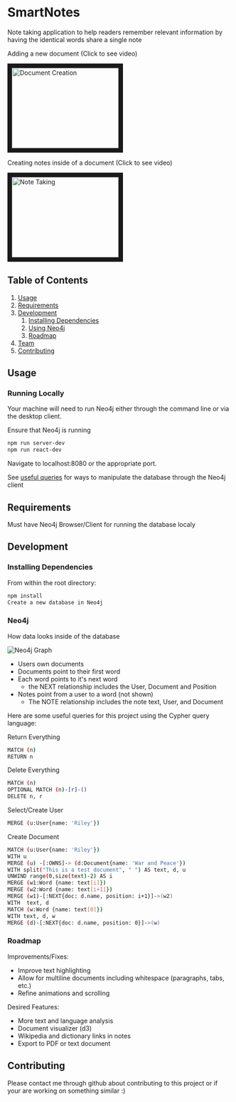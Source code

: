 # SmartNotes
Note taking application to help readers remember relevant information by having the identical words share a single note

Adding a new document (Click to see video)

<a href="http://www.youtube.com/watch?feature=player_embedded&v=https://youtu.be/GasnlmSD33c
" target="_blank"><img src="https://img.youtube.com/vi/GasnlmSD33c/0.jpg" 
alt="Document Creation" width="240" height="180" border="10" /></a>

Creating notes inside of a document (Click to see video)

<a href="http://www.youtube.com/watch?feature=player_embedded&v=https://youtu.be/sYvRPyYlR3M
" target="_blank"><img src="https://img.youtube.com/vi/sYvRPyYlR3M/0.jpg" 
alt="Note Taking" width="240" height="180" border="10" /></a>

## Table of Contents

1. [Usage](#Usage)
1. [Requirements](#requirements)
1. [Development](#development)
    1. [Installing Dependencies](#installing-dependencies)
    1. [Using Neo4j](#neo4j)
    1. [Roadmap](#roadmap)
1. [Team](#team)
1. [Contributing](#contributing)

## Usage

### Running Locally
Your machine will need to run Neo4j either through the command line or via the desktop client.

Ensure that Neo4j is running

```sh
npm run server-dev
npm run react-dev
```

Navigate to localhost:8080 or the appropriate port. 

See [useful queries](#neo4j) for ways to manipulate the database through the Neo4j client

## Requirements

Must have Neo4j Browser/Client for running the database localy

## Development

### Installing Dependencies

From within the root directory:

```sh
npm install
Create a new database in Neo4j
```
### Neo4j

How data looks inside of the database

![Neo4j Graph](https://i.imgur.com/nJjnWYk.png)

- Users own documents
- Documents point to their first word
- Each word points to it's next word
    - the NEXT relationship includes the User, Document and Position
- Notes point from a user to a word (not shown)
    - The NOTE relationship includes the note text, User, and Document

 Here are some useful queries for this project using the Cypher query language:

 Return Everything

```sh
MATCH (n)
RETURN n
```

Delete Everything

```sh
MATCH (n)
OPTIONAL MATCH (n)-[r]-()
DELETE n, r
```

Select/Create User

```sh
MERGE (u:User{name: 'Riley'})
```
    
Create Document

```sh
MATCH (u:User{name: 'Riley'})
WITH u
MERGE (u) -[:OWNS]-> (d:Document{name: 'War and Peace'})
WITH split("This is a test document", " ") AS text, d, u
UNWIND range(0,size(text)-2) AS i
MERGE (w1:Word {name: text[i]})
MERGE (w2:Word {name: text[i+1]})
MERGE (w1)-[:NEXT{doc: d.name, position: i+1}]->(w2)
WITH  text, d
MATCH (w:Word {name: text[0]})
WITH text, d, w
MERGE (d)-[:NEXT{doc: d.name, position: 0}]->(w)
```
                                                     
### Roadmap

Improvements/Fixes:
 - Improve text highlighting
 - Allow for multiline documents including whitespace (paragraphs, tabs, etc.)
 - Refine animations and scrolling

Desired Features:
 - More text and language analysis
 - Document visualizer (d3)
 - Wikipedia and dictionary links in notes
 - Export to PDF or text document

## Contributing

Please contact me through github about contributing to this project or if your are working on something similar :) 

